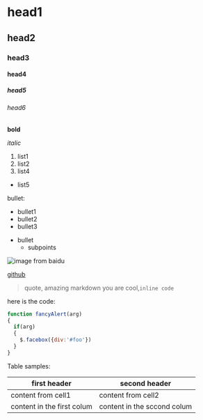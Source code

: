 # head1
## head2
### head3
#### head4
##### head5
###### head6

**bold**

*italic*

1. list1
2. list2
3. list4
* list5

bullet:
* bullet1
* bullet2
* bullet3

- bullet
  - subpoints

![image from baidu](https://octodex.github.com/images/yaktocat.png)

[github](http:github.com)

>quote, amazing markdown
you are cool,`inline code`

here is the code:
```javascript
function fancyAlert(arg)
{
  if(arg)
  {
    $.facebox({div:'#foo'})
  }
}
```

Table samples:

first header | second header
------------ | -------------
content from cell1 | content from cell2
content in the first colum | content in the sccond colum
